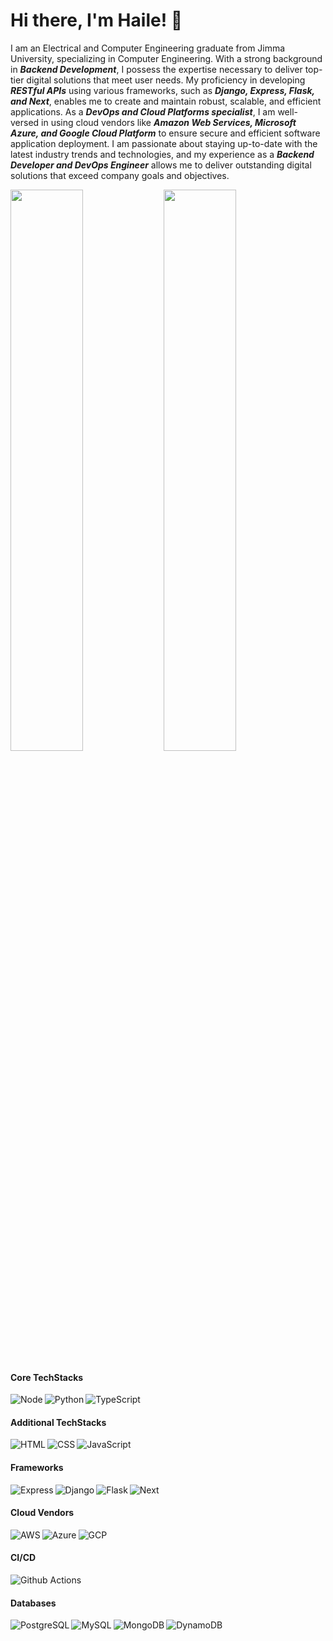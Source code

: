 # Hi there, I'm Haile!  👋

I am an Electrical and Computer Engineering graduate from Jimma University, specializing in Computer Engineering. With a strong background in ***Backend Development***, I possess the expertise necessary to deliver top-tier digital solutions that meet user needs. My proficiency in developing ***RESTful APIs*** using various frameworks, such as ***Django, Express, Flask, and Next***, enables me to create and maintain robust, scalable, and efficient applications. As a ***DevOps and Cloud Platforms specialist***, I am well-versed in using cloud vendors like ***Amazon Web Services, Microsoft Azure, and Google Cloud Platform*** to ensure secure and efficient software application deployment. I am passionate about staying up-to-date with the latest industry trends and technologies, and my experience as a ***Backend Developer and DevOps Engineer*** allows me to deliver outstanding digital solutions that exceed company goals and objectives.

<img align="left" width="48%" src="https://github-readme-stats.vercel.app/api?username=hailatGH&show_icons=true&theme=transparent" />
<img width="48%" src="https://github-readme-stats.vercel.app/api/top-langs/?username=hailatGH&layout=compact" />

#### Core TechStacks
<img align="left" alt="Node" src="https://img.shields.io/badge/node.js-6DA55F?style=for-the-badge&logo=node.js&logoColor=white" />
<img align="left" alt="Python" src="https://img.shields.io/badge/python-3670A0?style=for-the-badge&logo=python&logoColor=ffdd54" />
<img alt="TypeScript" src="https://img.shields.io/badge/typescript-%23007ACC.svg?style=for-the-badge&logo=typescript&logoColor=white" />

#### Additional TechStacks
<img align="left" alt="HTML" src="https://img.shields.io/badge/html5-%23E34F26.svg?style=for-the-badge&logo=html5&logoColor=white" />
<img align="left" alt="CSS" src="https://img.shields.io/badge/css3-%231572B6.svg?style=for-the-badge&logo=css3&logoColor=white" />
<img alt="JavaScript" src="https://img.shields.io/badge/javascript-%23323330.svg?style=for-the-badge&logo=javascript&logoColor=%23F7DF1E" />

#### Frameworks
<img align="left" alt="Express" src="https://img.shields.io/badge/express.js-%23404d59.svg?style=for-the-badge&logo=express&logoColor=%2361DAFB" />
<img align="left" alt="Django" src="https://img.shields.io/badge/django-%23092E20.svg?style=for-the-badge&logo=django&logoColor=white" />
<img align="left" alt="Flask" src="https://img.shields.io/badge/flask-%23000.svg?style=for-the-badge&logo=flask&logoColor=white" />
<img alt= "Next" src="https://img.shields.io/badge/Next-black?style=for-the-badge&logo=next.js&logoColor=white" />

#### Cloud Vendors
<img align="left" alt="AWS" src="https://img.shields.io/badge/AWS-%23FF9900.svg?style=for-the-badge&logo=amazon-aws&logoColor=white" />
<img align="left" alt="Azure" src="https://img.shields.io/badge/azure-%230072C6.svg?style=for-the-badge&logo=microsoftazure&logoColor=white" />
<img alt="GCP" src="https://img.shields.io/badge/GoogleCloud-%234285F4.svg?style=for-the-badge&logo=google-cloud&logoColor=white" />

#### CI/CD
<img alt="Github Actions" src="https://img.shields.io/badge/github%20actions-%232671E5.svg?style=for-the-badge&logo=githubactions&logoColor=white" />

#### Databases
<img align="left" alt="PostgreSQL" src="https://img.shields.io/badge/postgres-%23316192.svg?style=for-the-badge&logo=postgresql&logoColor=white" />
<img align="left" alt="MySQL" src="https://img.shields.io/badge/mysql-%2300f.svg?style=for-the-badge&logo=mysql&logoColor=white" />
<img align="left" alt="MongoDB" src="https://img.shields.io/badge/MongoDB-%234ea94b.svg?style=for-the-badge&logo=mongodb&logoColor=white" />
<img alt="DynamoDB" src="https://img.shields.io/badge/Amazon%20DynamoDB-4053D6?style=for-the-badge&logo=Amazon%20DynamoDB&logoColor=white" />
